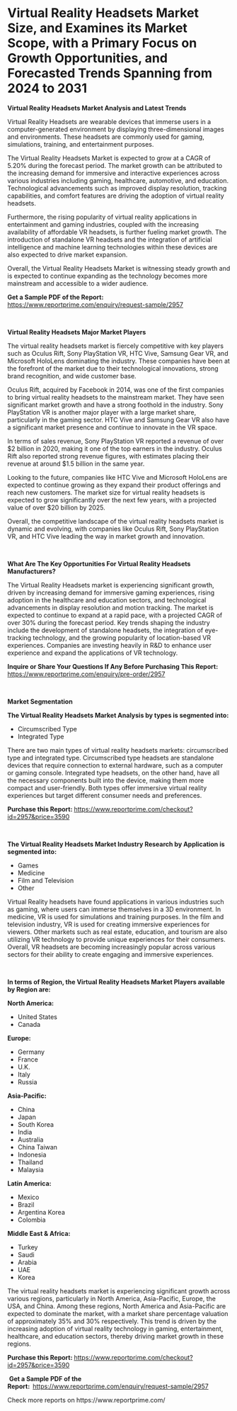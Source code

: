 <p><h1>Virtual Reality Headsets Market Size, and Examines its Market Scope, with a Primary Focus on Growth Opportunities, and Forecasted Trends Spanning from 2024 to 2031</h1></p><p><strong>Virtual Reality Headsets Market Analysis and Latest Trends</strong></p>
<p><p>Virtual Reality Headsets are wearable devices that immerse users in a computer-generated environment by displaying three-dimensional images and environments. These headsets are commonly used for gaming, simulations, training, and entertainment purposes.</p><p>The Virtual Reality Headsets Market is expected to grow at a CAGR of 5.20% during the forecast period. The market growth can be attributed to the increasing demand for immersive and interactive experiences across various industries including gaming, healthcare, automotive, and education. Technological advancements such as improved display resolution, tracking capabilities, and comfort features are driving the adoption of virtual reality headsets.</p><p>Furthermore, the rising popularity of virtual reality applications in entertainment and gaming industries, coupled with the increasing availability of affordable VR headsets, is further fueling market growth. The introduction of standalone VR headsets and the integration of artificial intelligence and machine learning technologies within these devices are also expected to drive market expansion.</p><p>Overall, the Virtual Reality Headsets Market is witnessing steady growth and is expected to continue expanding as the technology becomes more mainstream and accessible to a wider audience.</p></p>
<p><strong>Get a Sample PDF of the Report:&nbsp;</strong> <a href="https://www.reportprime.com/enquiry/request-sample/2957">https://www.reportprime.com/enquiry/request-sample/2957</a></p>
<p>&nbsp;</p>
<p><strong>Virtual Reality Headsets Major Market Players</strong></p>
<p><p>The virtual reality headsets market is fiercely competitive with key players such as Oculus Rift, Sony PlayStation VR, HTC Vive, Samsung Gear VR, and Microsoft HoloLens dominating the industry. These companies have been at the forefront of the market due to their technological innovations, strong brand recognition, and wide customer base.</p><p>Oculus Rift, acquired by Facebook in 2014, was one of the first companies to bring virtual reality headsets to the mainstream market. They have seen significant market growth and have a strong foothold in the industry. Sony PlayStation VR is another major player with a large market share, particularly in the gaming sector. HTC Vive and Samsung Gear VR also have a significant market presence and continue to innovate in the VR space.</p><p>In terms of sales revenue, Sony PlayStation VR reported a revenue of over $2 billion in 2020, making it one of the top earners in the industry. Oculus Rift also reported strong revenue figures, with estimates placing their revenue at around $1.5 billion in the same year.</p><p>Looking to the future, companies like HTC Vive and Microsoft HoloLens are expected to continue growing as they expand their product offerings and reach new customers. The market size for virtual reality headsets is expected to grow significantly over the next few years, with a projected value of over $20 billion by 2025.</p><p>Overall, the competitive landscape of the virtual reality headsets market is dynamic and evolving, with companies like Oculus Rift, Sony PlayStation VR, and HTC Vive leading the way in market growth and innovation.</p></p>
<p>&nbsp;</p>
<p><strong>What Are The Key Opportunities For Virtual Reality Headsets Manufacturers?</strong></p>
<p><p>The Virtual Reality Headsets market is experiencing significant growth, driven by increasing demand for immersive gaming experiences, rising adoption in the healthcare and education sectors, and technological advancements in display resolution and motion tracking. The market is expected to continue to expand at a rapid pace, with a projected CAGR of over 30% during the forecast period. Key trends shaping the industry include the development of standalone headsets, the integration of eye-tracking technology, and the growing popularity of location-based VR experiences. Companies are investing heavily in R&D to enhance user experience and expand the applications of VR technology.</p></p>
<p><strong>Inquire or Share Your Questions If Any Before Purchasing This Report:</strong> <a href="https://www.reportprime.com/enquiry/pre-order/2957">https://www.reportprime.com/enquiry/pre-order/2957</a></p>
<p>&nbsp;</p>
<p><strong>Market Segmentation</strong></p>
<p><strong>The Virtual Reality Headsets Market Analysis by types is segmented into:</strong></p>
<p><ul><li>Circumscribed Type</li><li>Integrated Type</li></ul></p>
<p><p>There are two main types of virtual reality headsets markets: circumscribed type and integrated type. Circumscribed type headsets are standalone devices that require connection to external hardware, such as a computer or gaming console. Integrated type headsets, on the other hand, have all the necessary components built into the device, making them more compact and user-friendly. Both types offer immersive virtual reality experiences but target different consumer needs and preferences.</p></p>
<p><strong>Purchase this Report:&nbsp;</strong><a href="https://www.reportprime.com/checkout?id=2957&price=3590">https://www.reportprime.com/checkout?id=2957&price=3590</a></p>
<p>&nbsp;</p>
<p><strong>The Virtual Reality Headsets Market Industry Research by Application is segmented into:</strong></p>
<p><ul><li>Games</li><li>Medicine</li><li>Film and Television</li><li>Other</li></ul></p>
<p><p>Virtual Reality headsets have found applications in various industries such as gaming, where users can immerse themselves in a 3D environment. In medicine, VR is used for simulations and training purposes. In the film and television industry, VR is used for creating immersive experiences for viewers. Other markets such as real estate, education, and tourism are also utilizing VR technology to provide unique experiences for their consumers. Overall, VR headsets are becoming increasingly popular across various sectors for their ability to create engaging and immersive experiences.</p></p>
<p>&nbsp;</p>
<p><strong>In terms of Region, the Virtual Reality Headsets Market Players available by Region are:</strong></p>
<p>
    <p> <strong> North America: </strong>
        <ul>
            <li>United States</li>
            <li>Canada</li>
        </ul>
        </p> 
    <p> <strong> Europe: </strong>
        <ul>
            <li>Germany</li>
            <li>France</li>
            <li>U.K.</li>
            <li>Italy</li>
            <li>Russia</li>
        </ul>
        </p> 
    <p> <strong> Asia-Pacific: </strong>
        <ul>
            <li>China</li>
            <li>Japan</li>
            <li>South Korea</li>
            <li>India</li>
            <li>Australia</li>
            <li>China Taiwan</li>
            <li>Indonesia</li>
            <li>Thailand</li>
            <li>Malaysia</li>
        </ul>
        </p> 
    <p> <strong> Latin America: </strong>
        <ul>
            <li>Mexico</li>
            <li>Brazil</li>
            <li>Argentina Korea</li>
            <li>Colombia</li>
        </ul>
        </p> 
    <p> <strong> Middle East & Africa: </strong>
        <ul>
            <li>Turkey</li>
            <li>Saudi</li>
            <li>Arabia</li>
            <li>UAE</li>
            <li>Korea</li>
        </ul>
    </p>
    </p>
<p><p>The virtual reality headsets market is experiencing significant growth across various regions, particularly in North America, Asia-Pacific, Europe, the USA, and China. Among these regions, North America and Asia-Pacific are expected to dominate the market, with a market share percentage valuation of approximately 35% and 30% respectively. This trend is driven by the increasing adoption of virtual reality technology in gaming, entertainment, healthcare, and education sectors, thereby driving market growth in these regions.</p></p>
<p><strong>Purchase this Report: </strong><a href="https://www.reportprime.com/checkout?id=2957&price=3590">https://www.reportprime.com/checkout?id=2957&price=3590</a></p>
<p>&nbsp;<strong>Get a Sample PDF of the Report:&nbsp;&nbsp;</strong><a href="https://www.reportprime.com/enquiry/request-sample/2957">https://www.reportprime.com/enquiry/request-sample/2957</a></p>
<p><strong></strong></p>
<p>Check more reports on https://www.reportprime.com/</p>